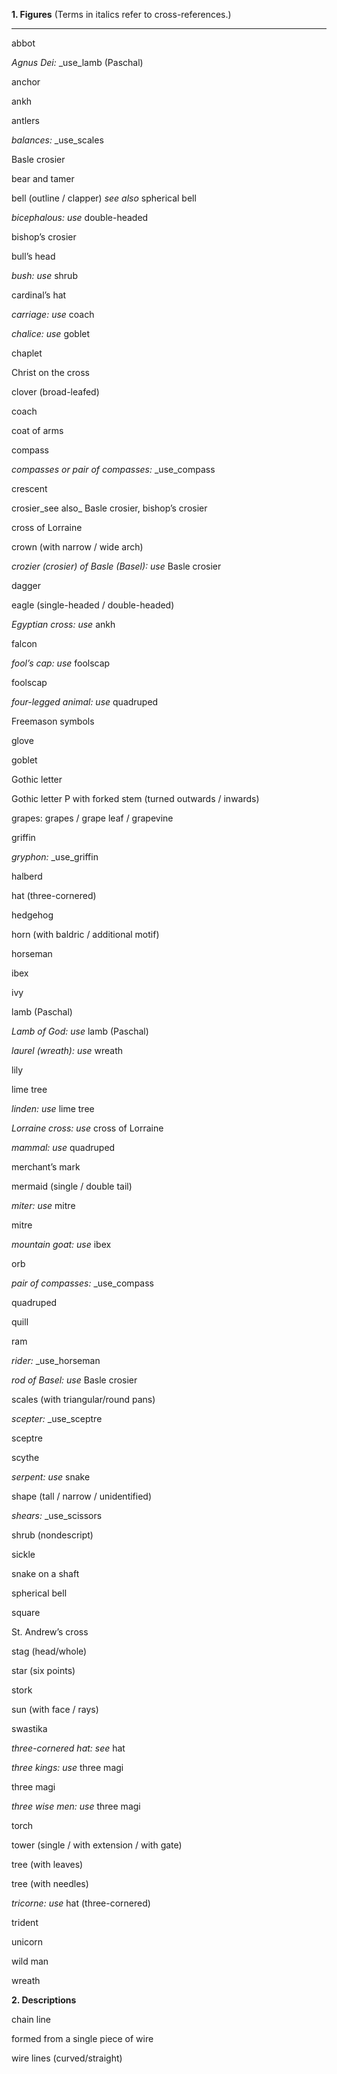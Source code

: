 **1. Figures** (Terms in italics refer to cross-references.)

** **

abbot

_Agnus Dei:_ _use_lamb (Paschal)

anchor

ankh

antlers

_balances:_ _use_scales

Basle crosier

bear and tamer

bell (outline / clapper) _see also_ spherical bell

_bicephalous:_ _use_ double-headed

bishop’s crosier

bull’s head

_bush:_ _use_ shrub

cardinal’s hat

_carriage:_ _use_ coach

_chalice: use_ goblet

chaplet

Christ on the cross

clover (broad-leafed)

coach

coat of arms

compass

_compasses or pair of compasses:_ _use_compass

crescent

crosier_see also_ Basle crosier, bishop’s crosier

cross of Lorraine

crown (with narrow / wide arch)

_crozier (crosier) of Basle (Basel): use_ Basle crosier

dagger

eagle (single-headed / double-headed)

_Egyptian cross:_ _use_ ankh

falcon

_fool’s cap: use_ foolscap

foolscap

_four-legged animal: use_ quadruped

Freemason symbols

glove

goblet

Gothic letter

Gothic letter P with forked stem (turned outwards / inwards)

grapes: grapes / grape leaf / grapevine

griffin

_gryphon:_ _use_griffin

halberd

hat (three-cornered)

hedgehog

horn (with baldric / additional motif)

horseman

ibex

ivy

lamb (Paschal)

_Lamb of God: use_ lamb (Paschal)

_laurel (wreath): use_ wreath

lily

lime tree

_linden: use_ lime tree

_Lorraine cross: use_ cross of Lorraine

_mammal: use_ quadruped

merchant’s mark

mermaid (single / double tail)

_miter:_ _use_ mitre

mitre

_mountain goat:_ _use_ ibex

orb

_pair of compasses:_ _use_compass

quadruped

quill

ram

_rider:_ _use_horseman

_rod of Basel: use_ Basle crosier

scales (with triangular/round pans)

_scepter:_ _use_sceptre

sceptre

scythe

_serpent:_ _use_ snake

shape (tall / narrow / unidentified)

_shears:_ _use_scissors

shrub (nondescript)

sickle

snake on a shaft

spherical bell

square

St. Andrew’s cross

stag (head/whole)

star (six points)

stork

sun (with face / rays)

swastika

_three-cornered hat: see_ hat

_three kings:_ _use_ three magi

three magi

_three wise men: use_ three magi

torch

tower (single / with extension / with gate)

tree (with leaves)

tree (with needles)

_tricorne:_ _use_ hat (three-cornered)

trident

unicorn

wild man

wreath







**2. Descriptions**

chain line

formed from a single piece of wire

wire lines (curved/straight)

 